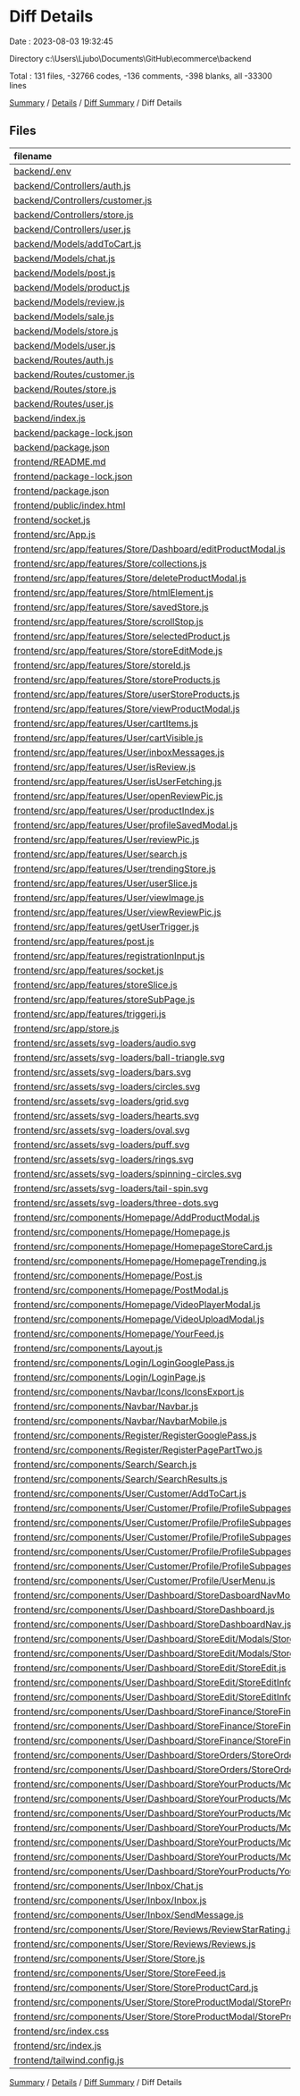 # Diff Details

Date : 2023-08-03 19:32:45

Directory c:\\Users\\Ljubo\\Documents\\GitHub\\ecommerce\\backend

Total : 131 files,  -32766 codes, -136 comments, -398 blanks, all -33300 lines

[Summary](results.md) / [Details](details.md) / [Diff Summary](diff.md) / Diff Details

## Files
| filename | language | code | comment | blank | total |
| :--- | :--- | ---: | ---: | ---: | ---: |
| [backend/.env](/backend/.env) | Properties | 3 | 0 | 0 | 3 |
| [backend/Controllers/auth.js](/backend/Controllers/auth.js) | JavaScript | 62 | 0 | 10 | 72 |
| [backend/Controllers/customer.js](/backend/Controllers/customer.js) | JavaScript | 453 | 97 | 123 | 673 |
| [backend/Controllers/store.js](/backend/Controllers/store.js) | JavaScript | 394 | 9 | 119 | 522 |
| [backend/Controllers/user.js](/backend/Controllers/user.js) | JavaScript | 69 | 0 | 27 | 96 |
| [backend/Models/addToCart.js](/backend/Models/addToCart.js) | JavaScript | 6 | 0 | 4 | 10 |
| [backend/Models/chat.js](/backend/Models/chat.js) | JavaScript | 7 | 0 | 4 | 11 |
| [backend/Models/post.js](/backend/Models/post.js) | JavaScript | 19 | 0 | 5 | 24 |
| [backend/Models/product.js](/backend/Models/product.js) | JavaScript | 17 | 0 | 5 | 22 |
| [backend/Models/review.js](/backend/Models/review.js) | JavaScript | 10 | 0 | 4 | 14 |
| [backend/Models/sale.js](/backend/Models/sale.js) | JavaScript | 14 | 0 | 4 | 18 |
| [backend/Models/store.js](/backend/Models/store.js) | JavaScript | 13 | 0 | 4 | 17 |
| [backend/Models/user.js](/backend/Models/user.js) | JavaScript | 31 | 0 | 4 | 35 |
| [backend/Routes/auth.js](/backend/Routes/auth.js) | JavaScript | 7 | 0 | 6 | 13 |
| [backend/Routes/customer.js](/backend/Routes/customer.js) | JavaScript | 65 | 0 | 4 | 69 |
| [backend/Routes/store.js](/backend/Routes/store.js) | JavaScript | 68 | 2 | 27 | 97 |
| [backend/Routes/user.js](/backend/Routes/user.js) | JavaScript | 15 | 1 | 9 | 25 |
| [backend/index.js](/backend/index.js) | JavaScript | 60 | 1 | 10 | 71 |
| [backend/package-lock.json](/backend/package-lock.json) | JSON | 7,053 | 0 | 1 | 7,054 |
| [backend/package.json](/backend/package.json) | JSON | 28 | 0 | 1 | 29 |
| [frontend/README.md](/frontend/README.md) | Markdown | -38 | 0 | -33 | -71 |
| [frontend/package-lock.json](/frontend/package-lock.json) | JSON | -31,210 | 0 | -1 | -31,211 |
| [frontend/package.json](/frontend/package.json) | JSON | -62 | 0 | -1 | -63 |
| [frontend/public/index.html](/frontend/public/index.html) | HTML | -26 | -23 | -2 | -51 |
| [frontend/socket.js](/frontend/socket.js) | JavaScript | -3 | 0 | -3 | -6 |
| [frontend/src/App.js](/frontend/src/App.js) | JavaScript | -154 | -2 | -14 | -170 |
| [frontend/src/app/features/Store/Dashboard/editProductModal.js](/frontend/src/app/features/Store/Dashboard/editProductModal.js) | JavaScript | -15 | 0 | -5 | -20 |
| [frontend/src/app/features/Store/collections.js](/frontend/src/app/features/Store/collections.js) | JavaScript | -20 | 0 | -5 | -25 |
| [frontend/src/app/features/Store/deleteProductModal.js](/frontend/src/app/features/Store/deleteProductModal.js) | JavaScript | -15 | 0 | -5 | -20 |
| [frontend/src/app/features/Store/htmlElement.js](/frontend/src/app/features/Store/htmlElement.js) | JavaScript | -15 | 0 | -5 | -20 |
| [frontend/src/app/features/Store/savedStore.js](/frontend/src/app/features/Store/savedStore.js) | JavaScript | -15 | 0 | -5 | -20 |
| [frontend/src/app/features/Store/scrollStop.js](/frontend/src/app/features/Store/scrollStop.js) | JavaScript | -15 | 0 | -5 | -20 |
| [frontend/src/app/features/Store/selectedProduct.js](/frontend/src/app/features/Store/selectedProduct.js) | JavaScript | -15 | 0 | -5 | -20 |
| [frontend/src/app/features/Store/storeEditMode.js](/frontend/src/app/features/Store/storeEditMode.js) | JavaScript | -15 | 0 | -5 | -20 |
| [frontend/src/app/features/Store/storeId.js](/frontend/src/app/features/Store/storeId.js) | JavaScript | -15 | 0 | -5 | -20 |
| [frontend/src/app/features/Store/storeProducts.js](/frontend/src/app/features/Store/storeProducts.js) | JavaScript | -15 | 0 | -5 | -20 |
| [frontend/src/app/features/Store/userStoreProducts.js](/frontend/src/app/features/Store/userStoreProducts.js) | JavaScript | -15 | 0 | -5 | -20 |
| [frontend/src/app/features/Store/viewProductModal.js](/frontend/src/app/features/Store/viewProductModal.js) | JavaScript | -15 | 0 | -5 | -20 |
| [frontend/src/app/features/User/cartItems.js](/frontend/src/app/features/User/cartItems.js) | JavaScript | -26 | 0 | -7 | -33 |
| [frontend/src/app/features/User/cartVisible.js](/frontend/src/app/features/User/cartVisible.js) | JavaScript | -15 | 0 | -5 | -20 |
| [frontend/src/app/features/User/inboxMessages.js](/frontend/src/app/features/User/inboxMessages.js) | JavaScript | -21 | 0 | -5 | -26 |
| [frontend/src/app/features/User/isReview.js](/frontend/src/app/features/User/isReview.js) | JavaScript | -15 | 0 | -5 | -20 |
| [frontend/src/app/features/User/isUserFetching.js](/frontend/src/app/features/User/isUserFetching.js) | JavaScript | -15 | 0 | -5 | -20 |
| [frontend/src/app/features/User/openReviewPic.js](/frontend/src/app/features/User/openReviewPic.js) | JavaScript | -15 | 0 | -5 | -20 |
| [frontend/src/app/features/User/productIndex.js](/frontend/src/app/features/User/productIndex.js) | JavaScript | -15 | 0 | -5 | -20 |
| [frontend/src/app/features/User/profileSavedModal.js](/frontend/src/app/features/User/profileSavedModal.js) | JavaScript | -15 | 0 | -5 | -20 |
| [frontend/src/app/features/User/reviewPic.js](/frontend/src/app/features/User/reviewPic.js) | JavaScript | -22 | 0 | -5 | -27 |
| [frontend/src/app/features/User/search.js](/frontend/src/app/features/User/search.js) | JavaScript | -26 | 0 | -5 | -31 |
| [frontend/src/app/features/User/trendingStore.js](/frontend/src/app/features/User/trendingStore.js) | JavaScript | -28 | -1 | -7 | -36 |
| [frontend/src/app/features/User/userSlice.js](/frontend/src/app/features/User/userSlice.js) | JavaScript | -54 | -2 | -9 | -65 |
| [frontend/src/app/features/User/viewImage.js](/frontend/src/app/features/User/viewImage.js) | JavaScript | -15 | 0 | -5 | -20 |
| [frontend/src/app/features/User/viewReviewPic.js](/frontend/src/app/features/User/viewReviewPic.js) | JavaScript | -15 | 0 | -5 | -20 |
| [frontend/src/app/features/getUserTrigger.js](/frontend/src/app/features/getUserTrigger.js) | JavaScript | -15 | 0 | -5 | -20 |
| [frontend/src/app/features/post.js](/frontend/src/app/features/post.js) | JavaScript | -17 | 0 | -4 | -21 |
| [frontend/src/app/features/registrationInput.js](/frontend/src/app/features/registrationInput.js) | JavaScript | -15 | 0 | -4 | -19 |
| [frontend/src/app/features/socket.js](/frontend/src/app/features/socket.js) | JavaScript | -15 | 0 | -4 | -19 |
| [frontend/src/app/features/storeSlice.js](/frontend/src/app/features/storeSlice.js) | JavaScript | -15 | 0 | -4 | -19 |
| [frontend/src/app/features/storeSubPage.js](/frontend/src/app/features/storeSubPage.js) | JavaScript | -15 | 0 | -5 | -20 |
| [frontend/src/app/features/triggeri.js](/frontend/src/app/features/triggeri.js) | JavaScript | -54 | 0 | -5 | -59 |
| [frontend/src/app/store.js](/frontend/src/app/store.js) | JavaScript | -71 | 0 | -1 | -72 |
| [frontend/src/assets/svg-loaders/audio.svg](/frontend/src/assets/svg-loaders/audio.svg) | XML | -28 | -1 | 0 | -29 |
| [frontend/src/assets/svg-loaders/ball-triangle.svg](/frontend/src/assets/svg-loaders/ball-triangle.svg) | XML | -45 | -2 | 0 | -47 |
| [frontend/src/assets/svg-loaders/bars.svg](/frontend/src/assets/svg-loaders/bars.svg) | XML | -52 | 0 | -1 | -53 |
| [frontend/src/assets/svg-loaders/circles.svg](/frontend/src/assets/svg-loaders/circles.svg) | XML | -20 | 0 | -1 | -21 |
| [frontend/src/assets/svg-loaders/grid.svg](/frontend/src/assets/svg-loaders/grid.svg) | XML | -56 | 0 | -1 | -57 |
| [frontend/src/assets/svg-loaders/hearts.svg](/frontend/src/assets/svg-loaders/hearts.svg) | XML | -17 | -1 | -1 | -19 |
| [frontend/src/assets/svg-loaders/oval.svg](/frontend/src/assets/svg-loaders/oval.svg) | XML | -16 | -1 | 0 | -17 |
| [frontend/src/assets/svg-loaders/puff.svg](/frontend/src/assets/svg-loaders/puff.svg) | XML | -36 | -1 | 0 | -37 |
| [frontend/src/assets/svg-loaders/rings.svg](/frontend/src/assets/svg-loaders/rings.svg) | XML | -41 | -1 | 0 | -42 |
| [frontend/src/assets/svg-loaders/spinning-circles.svg](/frontend/src/assets/svg-loaders/spinning-circles.svg) | XML | -54 | -1 | 0 | -55 |
| [frontend/src/assets/svg-loaders/tail-spin.svg](/frontend/src/assets/svg-loaders/tail-spin.svg) | XML | -31 | -1 | -1 | -33 |
| [frontend/src/assets/svg-loaders/three-dots.svg](/frontend/src/assets/svg-loaders/three-dots.svg) | XML | -32 | -1 | -1 | -34 |
| [frontend/src/components/Homepage/AddProductModal.js](/frontend/src/components/Homepage/AddProductModal.js) | JavaScript | -78 | 0 | -4 | -82 |
| [frontend/src/components/Homepage/Homepage.js](/frontend/src/components/Homepage/Homepage.js) | JavaScript | -93 | -1 | -8 | -102 |
| [frontend/src/components/Homepage/HomepageStoreCard.js](/frontend/src/components/Homepage/HomepageStoreCard.js) | JavaScript | -26 | -24 | -3 | -53 |
| [frontend/src/components/Homepage/HomepageTrending.js](/frontend/src/components/Homepage/HomepageTrending.js) | JavaScript | -40 | 0 | -5 | -45 |
| [frontend/src/components/Homepage/Post.js](/frontend/src/components/Homepage/Post.js) | JavaScript | -209 | 0 | -8 | -217 |
| [frontend/src/components/Homepage/PostModal.js](/frontend/src/components/Homepage/PostModal.js) | JavaScript | -316 | -1 | -10 | -327 |
| [frontend/src/components/Homepage/VideoPlayerModal.js](/frontend/src/components/Homepage/VideoPlayerModal.js) | JavaScript | -49 | 0 | -3 | -52 |
| [frontend/src/components/Homepage/VideoUploadModal.js](/frontend/src/components/Homepage/VideoUploadModal.js) | JavaScript | -110 | -1 | -6 | -117 |
| [frontend/src/components/Homepage/YourFeed.js](/frontend/src/components/Homepage/YourFeed.js) | JavaScript | -338 | -3 | -13 | -354 |
| [frontend/src/components/Layout.js](/frontend/src/components/Layout.js) | JavaScript | -85 | 0 | -10 | -95 |
| [frontend/src/components/Login/LoginGooglePass.js](/frontend/src/components/Login/LoginGooglePass.js) | JavaScript | -63 | 0 | -10 | -73 |
| [frontend/src/components/Login/LoginPage.js](/frontend/src/components/Login/LoginPage.js) | JavaScript | -109 | 0 | -8 | -117 |
| [frontend/src/components/Navbar/Icons/IconsExport.js](/frontend/src/components/Navbar/Icons/IconsExport.js) | JavaScript | -162 | 0 | -9 | -171 |
| [frontend/src/components/Navbar/Navbar.js](/frontend/src/components/Navbar/Navbar.js) | JavaScript | -221 | 0 | -6 | -227 |
| [frontend/src/components/Navbar/NavbarMobile.js](/frontend/src/components/Navbar/NavbarMobile.js) | JavaScript | -364 | -5 | -11 | -380 |
| [frontend/src/components/Register/RegisterGooglePass.js](/frontend/src/components/Register/RegisterGooglePass.js) | JavaScript | -88 | 0 | -9 | -97 |
| [frontend/src/components/Register/RegisterPagePartTwo.js](/frontend/src/components/Register/RegisterPagePartTwo.js) | JavaScript | -133 | 0 | -9 | -142 |
| [frontend/src/components/Search/Search.js](/frontend/src/components/Search/Search.js) | JavaScript | -275 | -16 | -15 | -306 |
| [frontend/src/components/Search/SearchResults.js](/frontend/src/components/Search/SearchResults.js) | JavaScript | -52 | 0 | -3 | -55 |
| [frontend/src/components/User/Customer/AddToCart.js](/frontend/src/components/User/Customer/AddToCart.js) | JavaScript | -216 | -21 | -15 | -252 |
| [frontend/src/components/User/Customer/Profile/ProfileSubpages/ManageFollowers.js](/frontend/src/components/User/Customer/Profile/ProfileSubpages/ManageFollowers.js) | JavaScript | -130 | 0 | -8 | -138 |
| [frontend/src/components/User/Customer/Profile/ProfileSubpages/OrderHistory.js](/frontend/src/components/User/Customer/Profile/ProfileSubpages/OrderHistory.js) | JavaScript | -262 | 0 | -9 | -271 |
| [frontend/src/components/User/Customer/Profile/ProfileSubpages/OrderHistoryModal.js](/frontend/src/components/User/Customer/Profile/ProfileSubpages/OrderHistoryModal.js) | JavaScript | -175 | 0 | -7 | -182 |
| [frontend/src/components/User/Customer/Profile/ProfileSubpages/Profile.js](/frontend/src/components/User/Customer/Profile/ProfileSubpages/Profile.js) | JavaScript | -138 | 0 | -9 | -147 |
| [frontend/src/components/User/Customer/Profile/ProfileSubpages/ShippingDetails.js](/frontend/src/components/User/Customer/Profile/ProfileSubpages/ShippingDetails.js) | JavaScript | -108 | 0 | -7 | -115 |
| [frontend/src/components/User/Customer/Profile/UserMenu.js](/frontend/src/components/User/Customer/Profile/UserMenu.js) | JavaScript | -131 | 0 | -2 | -133 |
| [frontend/src/components/User/Dashboard/StoreDasboardNavMobile.js](/frontend/src/components/User/Dashboard/StoreDasboardNavMobile.js) | JavaScript | -125 | 0 | -5 | -130 |
| [frontend/src/components/User/Dashboard/StoreDashboard.js](/frontend/src/components/User/Dashboard/StoreDashboard.js) | JavaScript | -20 | 0 | -4 | -24 |
| [frontend/src/components/User/Dashboard/StoreDashboardNav.js](/frontend/src/components/User/Dashboard/StoreDashboardNav.js) | JavaScript | -166 | 0 | -6 | -172 |
| [frontend/src/components/User/Dashboard/StoreEdit/Modals/StoreDeleteProductModal.js](/frontend/src/components/User/Dashboard/StoreEdit/Modals/StoreDeleteProductModal.js) | JavaScript | -56 | 0 | -5 | -61 |
| [frontend/src/components/User/Dashboard/StoreEdit/Modals/StoreSavedModal.js](/frontend/src/components/User/Dashboard/StoreEdit/Modals/StoreSavedModal.js) | JavaScript | -34 | 0 | -4 | -38 |
| [frontend/src/components/User/Dashboard/StoreEdit/StoreEdit.js](/frontend/src/components/User/Dashboard/StoreEdit/StoreEdit.js) | JavaScript | -126 | -17 | -11 | -154 |
| [frontend/src/components/User/Dashboard/StoreEdit/StoreEditInfo.js](/frontend/src/components/User/Dashboard/StoreEdit/StoreEditInfo.js) | JavaScript | -85 | -2 | -6 | -93 |
| [frontend/src/components/User/Dashboard/StoreEdit/StoreEditInfoInputs.js](/frontend/src/components/User/Dashboard/StoreEdit/StoreEditInfoInputs.js) | JavaScript | -140 | -2 | -7 | -149 |
| [frontend/src/components/User/Dashboard/StoreFinance/StoreFinance.js](/frontend/src/components/User/Dashboard/StoreFinance/StoreFinance.js) | JavaScript | -33 | 0 | -4 | -37 |
| [frontend/src/components/User/Dashboard/StoreFinance/StoreFinanceLast5Sales.js](/frontend/src/components/User/Dashboard/StoreFinance/StoreFinanceLast5Sales.js) | JavaScript | -74 | 0 | -5 | -79 |
| [frontend/src/components/User/Dashboard/StoreFinance/StoreFinanceSales.js](/frontend/src/components/User/Dashboard/StoreFinance/StoreFinanceSales.js) | JavaScript | -104 | -1 | -9 | -114 |
| [frontend/src/components/User/Dashboard/StoreOrders/StoreOrders.js](/frontend/src/components/User/Dashboard/StoreOrders/StoreOrders.js) | JavaScript | -203 | -5 | -10 | -218 |
| [frontend/src/components/User/Dashboard/StoreOrders/StoreOrdersModal.js](/frontend/src/components/User/Dashboard/StoreOrders/StoreOrdersModal.js) | JavaScript | -160 | 0 | -8 | -168 |
| [frontend/src/components/User/Dashboard/StoreYourProducts/Modals/AddCollectionModal/Add.js](/frontend/src/components/User/Dashboard/StoreYourProducts/Modals/AddCollectionModal/Add.js) | JavaScript | -34 | 0 | -4 | -38 |
| [frontend/src/components/User/Dashboard/StoreYourProducts/Modals/AddCollectionModal/AddCollectionModal.js](/frontend/src/components/User/Dashboard/StoreYourProducts/Modals/AddCollectionModal/AddCollectionModal.js) | JavaScript | -189 | -1 | -6 | -196 |
| [frontend/src/components/User/Dashboard/StoreYourProducts/Modals/AddProductModal/AddProductInputs.js](/frontend/src/components/User/Dashboard/StoreYourProducts/Modals/AddProductModal/AddProductInputs.js) | JavaScript | -230 | -3 | -10 | -243 |
| [frontend/src/components/User/Dashboard/StoreYourProducts/Modals/AddProductModal/AddProductModal.js](/frontend/src/components/User/Dashboard/StoreYourProducts/Modals/AddProductModal/AddProductModal.js) | JavaScript | -51 | -1 | -4 | -56 |
| [frontend/src/components/User/Dashboard/StoreYourProducts/Modals/EditProductModal/EditProductInputs.js](/frontend/src/components/User/Dashboard/StoreYourProducts/Modals/EditProductModal/EditProductInputs.js) | JavaScript | -238 | -3 | -10 | -251 |
| [frontend/src/components/User/Dashboard/StoreYourProducts/Modals/EditProductModal/EditProductModal.js](/frontend/src/components/User/Dashboard/StoreYourProducts/Modals/EditProductModal/EditProductModal.js) | JavaScript | -73 | -2 | -6 | -81 |
| [frontend/src/components/User/Dashboard/StoreYourProducts/YourProducts.js](/frontend/src/components/User/Dashboard/StoreYourProducts/YourProducts.js) | JavaScript | -183 | -12 | -10 | -205 |
| [frontend/src/components/User/Inbox/Chat.js](/frontend/src/components/User/Inbox/Chat.js) | JavaScript | -107 | -1 | -8 | -116 |
| [frontend/src/components/User/Inbox/Inbox.js](/frontend/src/components/User/Inbox/Inbox.js) | JavaScript | -196 | -8 | -20 | -224 |
| [frontend/src/components/User/Inbox/SendMessage.js](/frontend/src/components/User/Inbox/SendMessage.js) | JavaScript | -172 | -3 | -7 | -182 |
| [frontend/src/components/User/Store/Reviews/ReviewStarRating.js](/frontend/src/components/User/Store/Reviews/ReviewStarRating.js) | JavaScript | -47 | 0 | -5 | -52 |
| [frontend/src/components/User/Store/Reviews/Reviews.js](/frontend/src/components/User/Store/Reviews/Reviews.js) | JavaScript | -264 | -4 | -19 | -287 |
| [frontend/src/components/User/Store/Store.js](/frontend/src/components/User/Store/Store.js) | JavaScript | -256 | -54 | -17 | -327 |
| [frontend/src/components/User/Store/StoreFeed.js](/frontend/src/components/User/Store/StoreFeed.js) | JavaScript | -60 | 0 | -7 | -67 |
| [frontend/src/components/User/Store/StoreProductCard.js](/frontend/src/components/User/Store/StoreProductCard.js) | JavaScript | -132 | -2 | -9 | -143 |
| [frontend/src/components/User/Store/StoreProductModal/StoreProductModal.js](/frontend/src/components/User/Store/StoreProductModal/StoreProductModal.js) | JavaScript | -226 | -3 | -11 | -240 |
| [frontend/src/components/User/Store/StoreProductModal/StoreProductPictures.js](/frontend/src/components/User/Store/StoreProductModal/StoreProductPictures.js) | JavaScript | -321 | -1 | -7 | -329 |
| [frontend/src/index.css](/frontend/src/index.css) | CSS | -434 | -10 | -84 | -528 |
| [frontend/src/index.js](/frontend/src/index.js) | JavaScript | -18 | 0 | -2 | -20 |
| [frontend/tailwind.config.js](/frontend/tailwind.config.js) | JavaScript | -12 | -1 | -2 | -15 |

[Summary](results.md) / [Details](details.md) / [Diff Summary](diff.md) / Diff Details